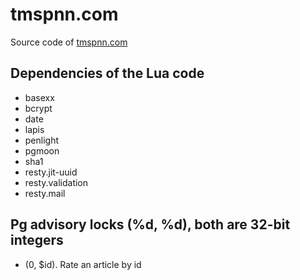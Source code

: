 # tmspnn.com

Source code of [tmspnn.com](https://tmspnn.com)

## Dependencies of the Lua code

- basexx
- bcrypt
- date
- lapis
- penlight
- pgmoon
- sha1
- resty.jit-uuid
- resty.validation
- resty.mail

## Pg advisory locks (%d, %d), both are 32-bit integers

- (0, $id). Rate an article by id
